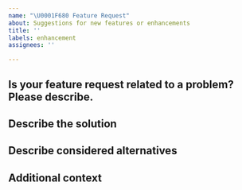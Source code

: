 ```yaml
---
name: "\U0001F680 Feature Request"
about: Suggestions for new features or enhancements
title: ''
labels: enhancement
assignees: ''

---
```


## Is your feature request related to a problem? Please describe.


## Describe the solution


## Describe considered alternatives


## Additional context
